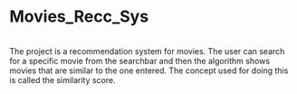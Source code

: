 # Movies_Recc_Sys
<br>
The project is a recommendation system for movies. The user can search for a specific movie from the searchbar and then the algorithm shows movies that are similar to the one entered. The concept used for doing this is called the similarity score. 
